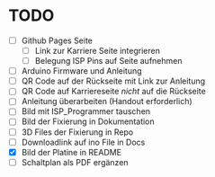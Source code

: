 # TODO

- [ ] Github Pages Seite
  - [ ] Link zur Karriere Seite integrieren
  - [ ] Belegung ISP Pins auf Seite aufnehmen
- [ ] Arduino Firmware und Anleitung
- [ ] QR Code auf der Rückseite mit Link zur Anleitung
- [ ] QR Code auf Karriereseite _nicht_ auf die Rückseite
- [ ] Anleitung überarbeiten (Handout erforderlich)
- [ ] Bild mit ISP_Programmer tauschen
- [ ] Bild der Fixierung in Dokumentation
- [ ] 3D Files der Fixierung in Repo
- [ ] Downloadlink auf ino File in Docs
- [x] Bild der Platine in README
- [ ] Schaltplan als PDF ergänzen
